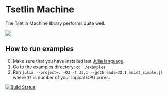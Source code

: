 # Tsetlin Machine

The Tsetlin Machine library performs quite well.

<img src="https://github.com/BooBSD/Tsetlin.jl/raw/benchmark.png">

How to run examples
-------------------

0. Make sure that you have installed last [Julia language](https://julialang.org/downloads/).
1. Go to the examples directory: `cd ./examples`
2. Run `julia --project=. -O3 -t 32,1 --gcthreads=32,1 mnist_simple.jl` where `32` is number of your logical CPU cores.


[![Build Status](https://github.com/BooBSD/Tsetlin.jl/actions/workflows/CI.yml/badge.svg?branch=main)](https://github.com/BooBSD/Tsetlin.jl/actions/workflows/CI.yml?query=branch%3Amain)
